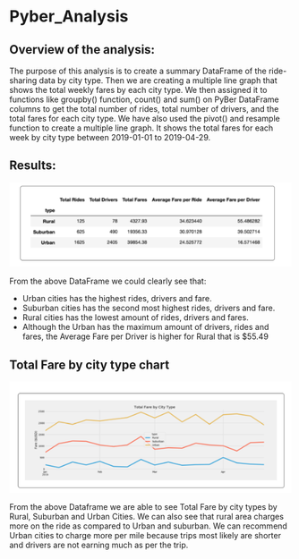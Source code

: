 # Pyber_Analysis

## Overview of the analysis:

The purpose of this analysis is to create a summary DataFrame of the ride-sharing data by city type. Then we are creating a multiple line graph that shows the total weekly fares by each city type. We then assigned it to functions like groupby() function, count() and sum() on PyBer DataFrame columns to get the total number of rides, total number of drivers, and the total fares for each city type. We have also used the pivot() and resample function to create a multiple line graph. It shows the total fares for each week by city type between 2019-01-01 to 2019-04-29.

## Results:


![alt text](https://github.com/nikmahadeshwar/Pyber_Analysis/blob/main/Results%20pyber1.PNG)

From the above DataFrame we could clearly see that:
* Urban cities has the highest rides, drivers and fare.
* Suburban cities has the second most highest rides, drivers and fare.
* Rural cities has the lowest amount of rides, drivers and fares.
* Although the Urban has the maximum amount of drivers, rides and fares, the Average Fare per Driver is higher for Rural that is $55.49

## Total Fare by city type chart 
![alt text](https://github.com/nikmahadeshwar/Pyber_Analysis/blob/main/Total%20fare%20by%20city.PNG)

From the above Dataframe we are able to see Total Fare by city types by Rural, Suburban and Urban Cities. We can also see that rural area charges more on the ride as compared to Urban and suburban. We can recommend Urban cities to charge more per mile because trips most likely are shorter and drivers are not earning much as per the trip.
